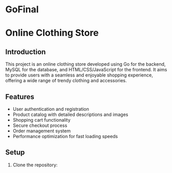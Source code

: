 # GoFinal
# Online Clothing Store

## Introduction
This project is an online clothing store developed using Go for the backend, MySQL for the database, and HTML/CSS/JavaScript for the frontend. It aims to provide users with a seamless and enjoyable shopping experience, offering a wide range of trendy clothing and accessories.

## Features
- User authentication and registration
- Product catalog with detailed descriptions and images
- Shopping cart functionality
- Secure checkout process
- Order management system
- Performance optimization for fast loading speeds

## Setup
1. Clone the repository:
